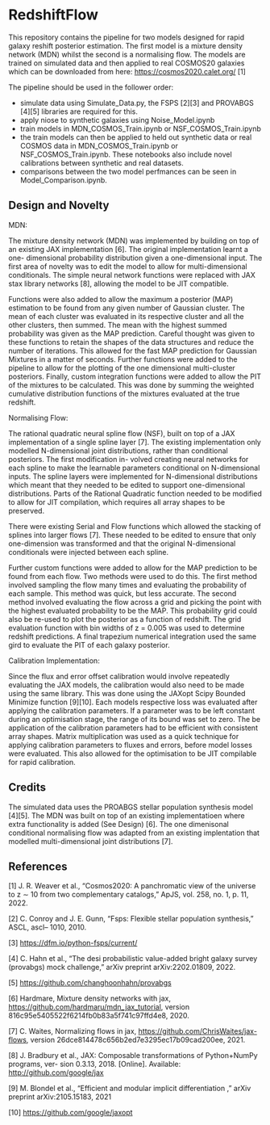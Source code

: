 # RedshiftFlow

This repository contains the pipeline for two models designed for rapid galaxy reshift posterior estimation. The first model is a mixture density network (MDN) whilst the second is a normalising flow. The models are trained on simulated data and then applied to real COSMOS20 galaxies which can be downloaded from here: https://cosmos2020.calet.org/ [1]

The pipeline should be used in the follower order:

- simulate data using Simulate_Data.py, the FSPS [2][3] and PROVABGS [4][5] libraries are required for this.
- apply niose to synthetic galaxies using Noise_Model.ipynb
- train models in MDN_COSMOS_Train.ipynb or NSF_COSMOS_Train.ipynb
- the train models can then be applied to held out synthetic data or real COSMOS data in MDN_COSMOS_Train.ipynb or NSF_COSMOS_Train.ipynb. These notebooks also include novel calibrations between synthetic and real datasets.
- comparisons between the two model perfmances can be seen in Model_Comparison.ipynb.


## Design and Novelty

MDN: 

The mixture density network (MDN) was implemented by building
on top of an existing JAX implementation [6]. The original implementation learnt a one-
dimensional probability distribution given a one-dimensional input. The first area of novelty
was to edit the model to allow for multi-dimensional conditionals. The simple neural network
functions were replaced with JAX stax library networks [8], allowing the model to be JIT compatible.

Functions were also added to allow the maximum a posterior (MAP) estimation to be
found from any given number of Gaussian cluster. The mean of each cluster was evaluated in its
respective cluster and all the other clusters, then summed. The mean with the highest summed
probability was given as the MAP prediction. Careful thought was given to these functions to
retain the shapes of the data structures and reduce the number of iterations. This allowed for
the fast MAP prediction for Gaussian Mixtures in a matter of seconds. Further functions were
added to the pipeline to allow for the plotting of the one dimensional multi-cluster posteriors.
Finally, custom integration functions were added to allow the PIT of the mixtures to
be calculated. This was done by summing the weighted cumulative distribution functions of the
mixtures evaluated at the true redshift.

Normalising Flow:

The rational quadratic neural spline flow (NSF), built on top of a
JAX implementation of a single spline layer [7]. The existing implementation only modelled
N-dimensional joint distributions, rather than conditional posteriors. The first modification in-
volved creating neural networks for each spline to make the learnable parameters conditional
on N-dimensional inputs. The spline layers were implemented for N-dimensional distributions
which meant that they needed to be edited to support one-dimensional distributions. Parts of the
Rational Quadratic function needed to be modified to allow for JIT compilation, which requires
all array shapes to be preserved.

There were existing Serial and Flow functions which allowed the stacking of splines into
larger flows [7]. These needed to be edited to ensure that only one-dimension was transformed
and that the original N-dimensional conditionals were injected between each spline.


Further custom functions were added to allow for the MAP prediction to be found from
each flow. Two methods were used to do this. The first method involved sampling the flow
many times and evaluating the probability of each sample. This method was quick, but less
accurate. The second method involved evaluating the flow across a grid and picking the point
with the highest evaluated probability to be the MAP. This probability grid could also be re-used
to plot the posterior as a function of redshift. The grid evaluation function with bin widths of
z = 0.005 was used to determine redshift predictions. A final trapezium numerical integration
used the same gird to evaluate the PIT of each galaxy posterior.


Calibration Implementation:

Since the flux and error offset calibration would involve repeatedly evaluating the JAX models,
the calibration would also need to be made using the same library. This was done using the
JAXopt Scipy Bounded Minimize function [9][10]. Each models respective loss was evaluated 
after applying the calibration parameters. If a parameter was to be left constant during an
optimisation stage, the range of its bound was set to zero. The be application of the calibration
parameters had to be efficient with consistent array shapes. Matrix multiplication was used as
a quick technique for applying calibration parameters to fluxes and errors, before model losses
were evaluated. This also allowed for the optimisation to be JIT compilable for rapid calibration.


## Credits

The simulated data uses the PROABGS stellar population synthesis model [4][5]. The MDN was built on top of an existing implementatioen where extra functionality is added (See Design) [6]. The one dimenisonal conditional normalising flow was adapted from an existing implentation that modelled multi-dimensional joint distributions [7]. 

## References

[1] J. R. Weaver et al., “Cosmos2020: A panchromatic view of the universe to z ∼ 10 from
two complementary catalogs,” ApJS, vol. 258, no. 1, p. 11, 2022.

[2] C. Conroy and J. E. Gunn, “Fsps: Flexible stellar population synthesis,” ASCL, ascl–
1010, 2010.

[3] https://dfm.io/python-fsps/current/

[4] C. Hahn et al., “The desi probabilistic value-added bright galaxy survey (provabgs) mock
challenge,” arXiv preprint arXiv:2202.01809, 2022.

[5] https://github.com/changhoonhahn/provabgs

[6] Hardmare, Mixture density networks with jax, https://github.com/hardmaru/mdn_jax_tutorial, version 816c95e5405522f6214fb0b83a5f741c97ffd4e8, 2020.

[7] C. Waites, Normalizing flows in jax, https://github.com/ChrisWaites/jax-flows, version 26dce814478c656b2ed7e3295ec17b09cad200ee, 2021.

[8] J. Bradbury et al., JAX: Composable transformations of Python+NumPy programs, ver-
sion 0.3.13, 2018. [Online]. Available: http://github.com/google/jax

[9] M. Blondel et al., “Efficient and modular implicit differentiation
,” arXiv preprint arXiv:2105.15183, 2021

[10] https://github.com/google/jaxopt
